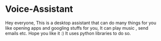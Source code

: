 # Voice-Assistant

Hey everyone, This is a desktop assistant that can do many things for you like opening apps and googling stuffs for you, It can play music , send emails etc. Hope you like it :) It uses python libraries to do so.
